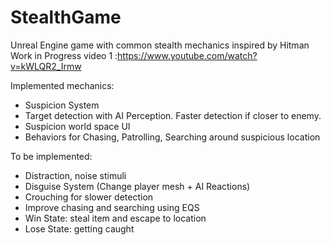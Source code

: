 # StealthGame
Unreal Engine game with common stealth mechanics inspired by Hitman  
Work in Progress video 1 :https://www.youtube.com/watch?v=kWLQR2_Irmw

Implemented mechanics:

- Suspicion System
- Target detection with AI Perception. Faster detection if closer to enemy.
- Suspicion world space UI
- Behaviors for Chasing, Patrolling, Searching around suspicious location

To be implemented:

- Distraction, noise stimuli
- Disguise System (Change player mesh + AI Reactions)
- Crouching for slower detection
- Improve chasing and searching using EQS
- Win State: steal item and escape to location
- Lose State: getting caught


